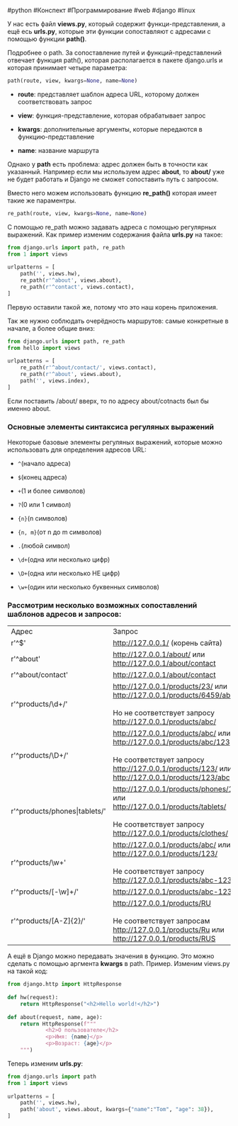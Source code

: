 #python #Конспект #Программирование #web #django #linux 

У нас есть файл **views.py**, который содержит функци-представления, а ещё есь **urls.py**, которые эти функции сопоставляют с адресами с помощью функции **path()**. 

Подробнее о path. За сопоставление путей и функций-представлений отвечает функция path(), которая располагается в пакете django.urls и которая принимает четыре параметра:

```python
path(route, view, kwargs=None, name=None)
```

- **route**: представляет шаблон адреса URL, которому должен соответствовать запрос
    
- **view**: функция-представление, которая обрабатывает запрос
    
- **kwargs**: дополнительные аргументы, которые передаются в функцию-представление
    
- **name**: название маршрута

Однако у **path** есть проблема: адрес должен быть в точности как указанный. Например если мы используем адрес **about**, то **about/** уже не будет работать и Django не сможет сопоставить путь с запросом.

Вместо него можем использовать функцию **re_path()** которая имеет такие же параментры.

```python
re_path(route, view, kwargs=None, name=None)
```

С помощью re_path можно задавать адреса с помощью регулярных выражений. Как пример изменим содержания файла **urls.py** на такое:

```python
from django.urls import path, re_path
from 1 import views
 
urlpatterns = [
    path('', views.hw),
    re_path(r'^about', views.about),
    re_path(r'^contact', views.contact),
]
```

Первую оставили такой же, потому что это наш корень приложения. 

Так же нужно соблюдать очерёдность маршрутов: самые конкретные в начале, а более общие вниз:

```python
from django.urls import path, re_path
from hello import views
 
urlpatterns = [
    re_path(r'^about/contact/', views.contact),
    re_path(r'^about', views.about),
    path('', views.index),
]
```

Если поставить /about/ вверх, то по адресу about/cotnacts был бы именно about.

### Основные элементы синтаксиса регуляных выражений

Некоторые базовые элементы регуляных выражений, которые можно использовать для определения адресов URL:

- `^`(начало адреса)
    
- `$`(конец адреса)
    
- `+`(1 и более символов)
    
- `?`(0 или 1 символ)
    
- `{n}`(n символов)
    
- `{n, m}`(от n до m символов)
    
- `.`(любой символ)
    
- `\d+`(одна или несколько цифр)
    
- `\D+`(одна или несколько НЕ цифр)
    
- `\w+`(один или несколько буквенных символов)


### Рассмотрим несколько возможных сопоставлений шаблонов адресов и запросов:

|   |   |
|---|---|
|Адрес|Запрос|
|r'^$'|http://127.0.0.1/ (корень сайта)|
|r'^about'|http://127.0.0.1/about/ или http://127.0.0.1/about/contact|
|r'^about/contact'|http://127.0.0.1/about/contact|
|r'^products/\d+/'|http://127.0.0.1/products/23/ или http://127.0.0.1/products/6459/abc<br><br>Но не соответствует запросу http://127.0.0.1/products/abc/|
|r'^products/\D+/'|http://127.0.0.1/products/abc/ или http://127.0.0.1/products/abc/123<br><br>Не соответствует запросу http://127.0.0.1/products/123/ или http://127.0.0.1/products/123/abc|
|r'^products/phones\|tablets/'|http://127.0.0.1/products/phones/1 или http://127.0.0.1/products/tablets/<br><br>Не соответствует запросу http://127.0.0.1/products/clothes/|
|r'^products/\w+'|http://127.0.0.1/products/abc/ или http://127.0.0.1/products/123/<br><br>Не соответствует запросу http://127.0.0.1/products/abc-123|
|r'^products/[-\w]+/'|http://127.0.0.1/products/abc-123|
|r'^products/[A-Z]{2}/'|http://127.0.0.1/products/RU<br><br>Не соответствует запросам http://127.0.0.1/products/Ru или http://127.0.0.1/products/RUS|

А ещё в Django можно передавать значения в функцию. Это можно сделать с помощью аргмента **kwargs** в path. Пример. Изменим views.py на такой код:
```python
from django.http import HttpResponse
   
def hw(request):
    return HttpResponse("<h2>Hello world!</h2>")
  
def about(request, name, age):
    return HttpResponse(f"""
            <h2>О пользователе</h2>
            <p>Имя: {name}</p>
            <p>Возраст: {age}</p>
    """)
```

Теперь изменим **urls.py**:
```python
from django.urls import path
from 1 import views
  
urlpatterns = [
    path('', views.hw),
    path('about', views.about, kwargs={"name":"Tom", "age": 38}),
]
```

